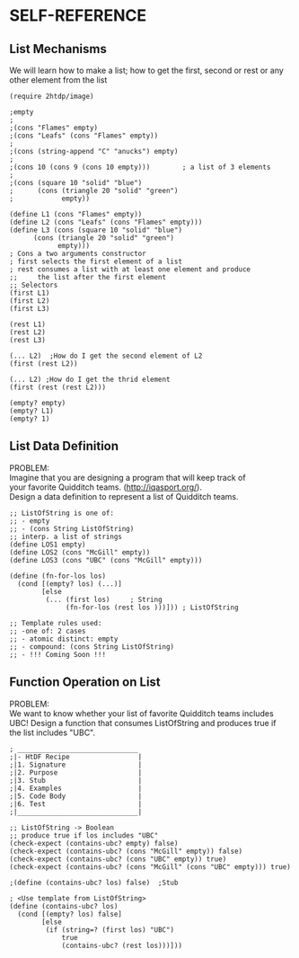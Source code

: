 # SELF-REFERENCE

## List Mechanisms  
We will learn how to make a list; how to get the first, second or rest or any other element from the list
```racket
(require 2htdp/image)

;empty
;
;(cons "Flames" empty)
;(cons "Leafs" (cons "Flames" empty))
;
;(cons (string-append "C" "anucks") empty)
;
;(cons 10 (cons 9 (cons 10 empty)))        ; a list of 3 elements
;
;(cons (square 10 "solid" "blue")
;      (cons (triangle 20 "solid" "green")
;            empty))

(define L1 (cons "Flames" empty))
(define L2 (cons "Leafs" (cons "Flames" empty)))
(define L3 (cons (square 10 "solid" "blue")
      (cons (triangle 20 "solid" "green")
            empty)))
; Cons a two arguments constructor
; first selects the first element of a list
; rest consumes a list with at least one element and produce
;;     the list after the first element
;; Selectors 
(first L1)
(first L2)
(first L3)

(rest L1)
(rest L2)
(rest L3)

(... L2)  ;How do I get the second element of L2
(first (rest L2))

(... L2) ;How do I get the thrid element
(first (rest (rest L2)))

(empty? empty)
(empty? L1)
(empty? 1)

```
## List Data Definition
PROBLEM:  
Imagine that you are designing a program that will keep track of  
your favorite Quidditch teams. (http://iqasport.org/).  
Design a data definition to represent a list of Quidditch teams.  
```racket
;; ListOfString is one of:
;; - empty
;; - (cons String ListOfString)
;; interp. a list of strings
(define LOS1 empty)
(define LOS2 (cons "McGill" empty))
(define LOS3 (cons "UBC" (cons "McGill" empty)))

(define (fn-for-los los)
  (cond [(empty? los) (...)]
        [else
         (... (first los)     ; String
              (fn-for-los (rest los )))])) ; ListOfString

;; Template rules used:
;; -one of: 2 cases
;; - atomic distinct: empty
;; - compound: (cons String ListOfString)  
;; - !!! Coming Soon !!!
```
## Function Operation on List  
PROBLEM:  
We want to know whether your list of favorite Quidditch teams includes  
UBC! Design a function that consumes ListOfString and produces true if   
the list includes "UBC".  
```racket
; ______________________________
;|- HtDF Recipe                 |
;|1. Signature                  |
;|2. Purpose                    |
;|3. Stub                       |
;|4. Examples                   | 
;|5. Code Body                  |
;|6. Test                       |
;|______________________________|

;; ListOfString -> Boolean
;; produce true if los includes "UBC"
(check-expect (contains-ubc? empty) false)
(check-expect (contains-ubc? (cons "McGill" empty)) false)
(check-expect (contains-ubc? (cons "UBC" empty)) true)
(check-expect (contains-ubc? (cons "McGill" (cons "UBC" empty))) true)

;(define (contains-ubc? los) false)  ;Stub

; <Use template from ListOfString>
(define (contains-ubc? los) 
  (cond [(empty? los) false]
        [else
         (if (string=? (first los) "UBC")
             true
             (contains-ubc? (rest los)))]))   

```
